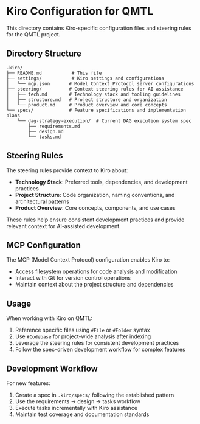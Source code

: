 # Kiro Configuration for QMTL

This directory contains Kiro-specific configuration files and steering rules for the QMTL project.

## Directory Structure

```
.kiro/
├── README.md           # This file
├── settings/           # Kiro settings and configurations
│   └── mcp.json       # Model Context Protocol server configurations
├── steering/          # Context steering rules for AI assistance
│   ├── tech.md        # Technology stack and tooling guidelines
│   ├── structure.md   # Project structure and organization
│   └── product.md     # Product overview and core concepts
└── specs/             # Feature specifications and implementation plans
    └── dag-strategy-execution/  # Current DAG execution system spec
        ├── requirements.md
        ├── design.md
        └── tasks.md
```

## Steering Rules

The steering rules provide context to Kiro about:

- **Technology Stack**: Preferred tools, dependencies, and development practices
- **Project Structure**: Code organization, naming conventions, and architectural patterns  
- **Product Overview**: Core concepts, components, and use cases

These rules help ensure consistent development practices and provide relevant context for AI-assisted development.

## MCP Configuration

The MCP (Model Context Protocol) configuration enables Kiro to:

- Access filesystem operations for code analysis and modification
- Interact with Git for version control operations
- Maintain context about the project structure and dependencies

## Usage

When working with Kiro on QMTL:

1. Reference specific files using `#File` or `#Folder` syntax
2. Use `#Codebase` for project-wide analysis after indexing
3. Leverage the steering rules for consistent development practices
4. Follow the spec-driven development workflow for complex features

## Development Workflow

For new features:
1. Create a spec in `.kiro/specs/` following the established pattern
2. Use the requirements → design → tasks workflow
3. Execute tasks incrementally with Kiro assistance
4. Maintain test coverage and documentation standards